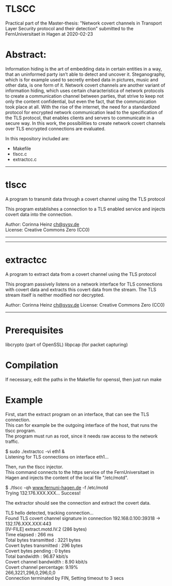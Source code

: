 # TLSCC
Practical part of the Master-thesis:
"Network covert channels in Transport Layer Security protocol and their detection"
submitted to the FernUniversitaet in Hagen at 2020-02-23

# Abstract:
Information hiding is the art of embedding data in certain entities in a way, that an uninformed
party isn’t able to detect and uncover it. Steganography, which is for example used to secretly
embed data in pictures, music and other data, is one form of it. Network covert channels are
another variant of information hiding, which uses certain characteristica of network protocols
to create a communication channel between parties, that strive to keep not only the content
confidential, but even the fact, that the communication took place at all. With the rise of
the internet, the need for a standardized protocol for encrypted network communication lead
to the specification of the TLS protocol, that enables clients and servers to communicate
in a secure way. In this work, the possibilities to create network covert channels over TLS
encrypted connections are evaluated.

In this repository included are:
* Makefile
* tlscc.c
* extractcc.c

****************************************************************************
# tlscc  
A program to transmit data through a covert channel using the TLS protocol

This program establishes a connection to a TLS enabled service and injects
covert data into the connection.

Author:  Corinna Heinz <ch@sysv.de>                                      
License: Creative Commons Zero (CC0)                                     

****************************************************************************


****************************************************************************
# extractcc
A program to extract data from a covert channel using the TLS protocol                                                 

This program passively listens on a network interface for TLS connections
with covert data and extracts this covert data from the stream. The TLS
stream itself is neither modified nor decrypted.

Author:  Corinna Heinz <ch@sysv.de>
License: Creative Commons Zero (CC0)

****************************************************************************

# Prerequisites

libcrypto (part of OpenSSL)
libpcap   (for packet capturing)

# Compilation

If necessary, edit the paths in the Makefile for openssl, then just run make  

# Example

First, start the extract program on an interface, that can see the TLS connection.  
This can for example be the outgoing interface of the host, that runs the tlscc program.  
The program must run as root, since it needs raw access to the network traffic.  

$ sudo ./extractcc -vi eth1 &  
Listening for TLS connections on interface eth1...  

Then, run the tlscc injector.  
This command connects to the https service of
the FernUniversitaet in Hagen and injects the content of the local file
"/etc/motd".

$ ./tlscc -qh www.fernuni-hagen.de -f /etc/motd  
Trying 132.176.XXX.XXX... Success!  

The extractor should see the connection and extract the covert data.  

TLS hello detected, tracking connection...  
Found TLS covert channel signature in connection 192.168.0.100:39318 -> 132.176.XXX.XXX:443  
[IV-FILE] extract.motd.IV.2 (286 bytes)  
Time elapsed             : 266 ms  
Total  bytes transmitted : 3221 bytes  
Covert bytes transmitted : 296 bytes  
Covert bytes pending     : 0 bytes  
Total          bandwidth : 96.87 kbit/s  
Covert channel bandwidth : 8.90 kbit/s  
Covert channel percentage: 9.19%  
266,3221,296,0,296,0,0  
Connection terminated by FIN, Setting timeout to 3 secs  

